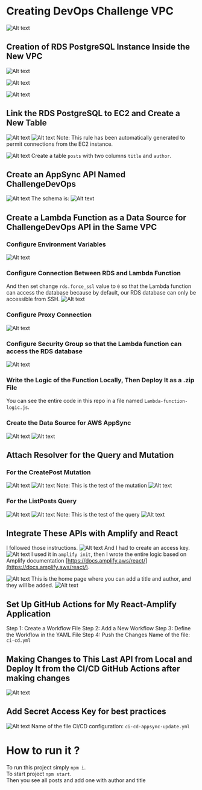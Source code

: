 # Creating DevOps Challenge VPC

![Alt text](screen-shots/image-1.png)

## Creation of RDS PostgreSQL Instance Inside the New VPC
![Alt text](screen-shots/image-4.png)

![Alt text](screen-shots/image-2.png)

![Alt text](screen-shots/image-3.png)

## Link the RDS PostgreSQL to EC2 and Create a New Table
![Alt text](screen-shots/image-5.png)
![Alt text](screen-shots/image-6.png)
Note: This rule has been automatically generated to permit connections from the EC2 instance.

![Alt text](screen-shots/image-7.png)
Create a table `posts` with two columns `title` and `author`.

## Create an AppSync API Named ChallengeDevOps

![Alt text](screen-shots/image-8.png)
The schema is:
![Alt text](screen-shots/image-9.png)

## Create a Lambda Function as a Data Source for ChallengeDevOps API in the Same VPC
### Configure Environment Variables
![Alt text](screen-shots/image-10.png)
### Configure Connection Between RDS and Lambda Function
And then set change `rds.force_ssl` value to `0` so that the Lambda function can access the database because by default, our RDS database can only be accessible from SSH.
![Alt text](screen-shots/image-11.png)
### Configure Proxy Connection
![Alt text](screen-shots/image-12.png)
### Configure Security Group so that the Lambda function can access the RDS database
![Alt text](screen-shots/image-13.png)

### Write the Logic of the Function Locally, Then Deploy It as a .zip File
You can see the entire code in this repo in a file named `Lambda-function-logic.js`.
### Create the Data Source for AWS AppSync
![Alt text](screen-shots/image-14.png)
![Alt text](screen-shots/image-15.png)

## Attach Resolver for the Query and Mutation
### For the CreatePost Mutation
![Alt text](screen-shots/image-16.png)
![Alt text](screen-shots/image-17.png)
Note: This is the test of the mutation
![Alt text](screen-shots/image-18.png)

### For the ListPosts Query
![Alt text](screen-shots/image-19.png)
![Alt text](screen-shots/image-20.png)
Note: This is the test of the query
![Alt text](screen-shots/image-21.png)

## Integrate These APIs with Amplify and React
I followed those instructions.
![Alt text](screen-shots/image-22.png)
And I had to create an access key.
![Alt text](screen-shots/image-23.png)
I used it in `amplify init`, then I wrote the entire logic based on Amplify documentation [https://docs.amplify.aws/react/](https://docs.amplify.aws/react/).

![Alt text](image.png)
This is the home page where you can add a title and author, and they will be added.
![Alt text](image-1.png)
## Set Up GitHub Actions for My React-Amplify Application
Step 1: Create a Workflow File
Step 2: Add a New Workflow
Step 3: Define the Workflow in the YAML File
Step 4: Push the Changes
Name of the file: `ci-cd.yml`



## Making Changes to This Last API from Local and Deploy It from the CI/CD GitHub Actions after making changes
![Alt text](screen-shots/image-26.png)
## Add Secret Access Key for best practices
![Alt text](screen-shots/image-25.png)
Name of the file CI/CD configuration: `ci-cd-appsync-update.yml`
# How to run it ?
To run this project simply  `npm i`.  
To start project `npm start`.  
Then you see all posts and add one with author and title  